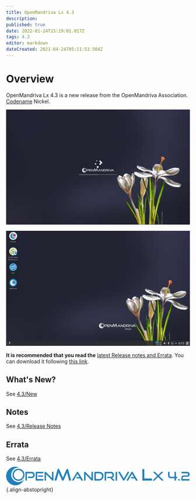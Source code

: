 ```yaml
---
title: OpenMandriva Lx 4.3
description: 
published: true
date: 2022-01-24T15:19:01.017Z
tags: 4.3
editor: markdown
dateCreated: 2021-04-24T05:11:53.504Z
---
```



# Overview
OpenMandriva Lx 4.3 is a new release from the OpenMandriva Association. [Codename](/en/policies/codename) Nickel.



![omlx.4.3-02.jpg](/assets/omlx.4.3-02.jpg)

![omlx.4.3-03.jpg](/assets/omlx.4.3-03.jpg)


**It is recommended that you read the** [latest Release notes and Errata](https://wiki.openmandriva.org/distribution/releases/current).
You can download it following [this link](https://sourceforge.net/projects/openmandriva/files/release/4.3/).

## What's New?
See [4.3/New](/distribution/releases/omlx43/new)

## Notes
See [4.3/Release Notes](/distribution/releases/omlx43/notes)

## Errata
See [4.3/Errata](/distribution/releases/omlx43/errata)

![header-tr-omlx42.svg](/assets/header-tr-omlx42.svg){.align-abstopright}